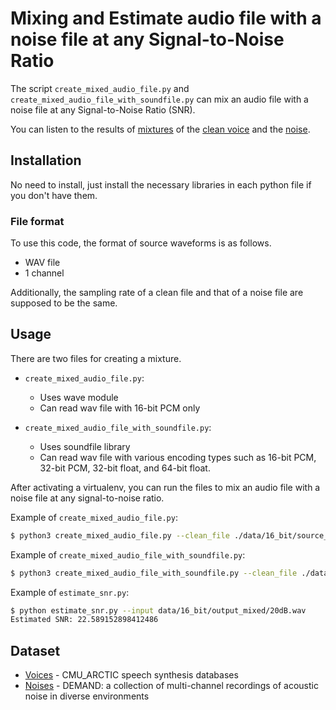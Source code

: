 # Mixing and Estimate audio file with a noise file at any Signal-to-Noise Ratio
The script `create_mixed_audio_file.py` and `create_mixed_audio_file_with_soundfile.py` can mix an audio file with a noise file at any Signal-to-Noise Ratio (SNR). 

You can listen to the results of [mixtures](/data/16_bit/output_mixed) of the [clean voice](data/16_bit/source_clean) and the [noise](data/16_bit/source_noise).

## Installation
No need to install, just install the necessary libraries in each python file if you don't have them.

### File format
To use this code, the format of source waveforms is as follows.

- WAV file
- 1 channel

Additionally, the sampling rate of a clean file and that of a noise file are supposed to be the same.

## Usage
There are two files for creating a mixture.

- `create_mixed_audio_file.py`:
  - Uses wave module
  - Can read wav file with 16-bit PCM only

- `create_mixed_audio_file_with_soundfile.py`:
  - Uses soundfile library
  - Can read wav file with various encoding types such as 16-bit PCM, 32-bit PCM, 32-bit float, and 64-bit float. 

After activating a virtualenv, you can run the files to mix an audio file with a noise file at any signal-to-noise ratio.

Example of `create_mixed_audio_file.py`: 

```bash
$ python3 create_mixed_audio_file.py --clean_file ./data/16_bit/source_clean/arctic_a0001.wav --noise_file ./data/16_bit/source_noise/ch01.wav --snr 20 --output_mixed_file ./data/16_bit/output_mixed/20dB.wav
```

Example of `create_mixed_audio_file_with_soundfile.py`:

```bash
$ python3 create_mixed_audio_file_with_soundfile.py --clean_file ./data/64_bit/source_clean/arctic_a0001_64bit.wav --noise_file ./data/64_bit/source_noise/ch01_64bit.wav --snr 0 --output_mixed_file ./data/64_bit/output_mixed/0dB.wav
```

Example of `estimate_snr.py`:

```bash
$ python estimate_snr.py --input data/16_bit/output_mixed/20dB.wav 
Estimated SNR: 22.589152898412486
```

## Dataset

- [Voices](http://festvox.org/cmu_arctic/) - CMU_ARCTIC speech synthesis databases
- [Noises](https://zenodo.org/record/1227121#.W2wUVNj7TUI) - DEMAND: a collection of multi-channel recordings of acoustic noise in diverse environments
